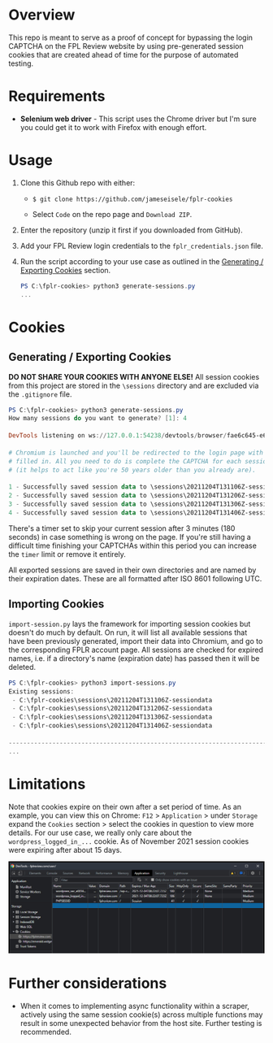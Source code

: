 # Overview
This repo is meant to serve as a proof of concept for bypassing the login CAPTCHA on the FPL Review website by using pre-generated session cookies that are created ahead of time for the purpose of automated testing.

# Requirements
- **Selenium web driver** - This script uses the Chrome driver but I'm sure you could get it to work with Firefox with enough effort.

# Usage
1. Clone this Github repo with either:
    - ```shell
      $ git clone https://github.com/jameseisele/fplr-cookies
        ```
    - Select `Code` on the repo page and `Download ZIP`.

2. Enter the repository (unzip it first if you downloaded from GitHub).

3. Add your FPL Review login credentials to the `fplr_credentials.json` file.

4. Run the script according to your use case as outlined in the [Generating / Exporting Cookies](#Generating-/-Exporting-Cookies) section.
    ```powershell
    PS C:\fplr-cookies> python3 generate-sessions.py
    ...
    ```
# Cookies

## Generating / Exporting Cookies

**DO NOT SHARE YOUR COOKIES WITH ANYONE ELSE!** All session cookies from this project are stored in the `\sessions` directory and are excluded via the `.gitignore` file.
```powershell
PS C:\fplr-cookies> python3 generate-sessions.py
How many sessions do you want to generate? [1]: 4

DevTools listening on ws://127.0.0.1:54238/devtools/browser/fae6c645-e6cd-48ba-8348-79df3051975

# Chromium is launched and you'll be redirected to the login page with your credentials already
# filled in. All you need to do is complete the CAPTCHA for each session you want to generate
# (it helps to act like you're 50 years older than you already are).

1 - Successfully saved session data to \sessions\20211204T131106Z-sessiondata
2 - Successfully saved session data to \sessions\20211204T131206Z-sessiondata
3 - Successfully saved session data to \sessions\20211204T131306Z-sessiondata
4 - Successfully saved session data to \sessions\20211204T131406Z-sessiondata
```

There's a timer set to skip your current session after 3 minutes (180 seconds) in case something is wrong on the page. If you're still having a difficult time finishing your CAPTCHAs within this period you can increase the `timer` limit or remove it entirely.

All exported sessions are saved in their own directories and are named by their expiration dates. These are all formatted after ISO 8601 following UTC.

## Importing Cookies
`import-session.py` lays the framework for importing session cookies but doesn't do much by default. On run, it will list all available sessions that have been previously generated, import their data into Chromium, and go to the corresponding FPLR account page. All sessions are checked for expired names, i.e. if a directory's name (expiration date) has passed then it will be deleted.

```powershell
PS C:\fplr-cookies> python3 import-sessions.py
Existing sessions:
 - C:\fplr-cookies\sessions\20211204T131106Z-sessiondata
 - C:\fplr-cookies\sessions\20211204T131206Z-sessiondata
 - C:\fplr-cookies\sessions\20211204T131306Z-sessiondata
 - C:\fplr-cookies\sessions\20211204T131406Z-sessiondata

--------------------------------------------------------------------------------
...
```

# Limitations
Note that cookies expire on their own after a set period of time. As an example, you can view this on Chrome: `F12` > `Application` > under `Storage` expand the `Cookies` section > select the cookies in question to view more details. For our use case, we really only care about the `wordpress_logged_in_...` cookie. As of November 2021 session cookies were expiring after about 15 days.

![Screenshot showing the expiration date of a cookie as shown in Chrome's devtools, approximately two weeks after they're generated.](screenshots/cookie-expiration-date.jpg)


# Further considerations
- When it comes to implementing async functionality within a scraper, actively using the same session cookie(s) across multiple functions may result in some unexpected behavior from the host site. Further testing is recommended.